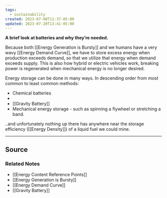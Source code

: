 ```yaml
---
tags:
  - sustainability
created: 2023-07-08T11:37-05:00
updated: 2023-07-20T13:41-05:00
---
```

**A brief look at batteries and why they’re needed.**

Because both [[Energy Generation is Bursty]] and we humans have a very wavy [[Energy Demand Curve]], we have to store excess energy when production exceeds demand, so that we utilize that energy when demand exceeds supply. This is also how hybrid or electric vehicles work, breaking power is regenerated when mechanical energy is no longer desired.

Energy storage can be done in many ways. In descending order from most common to least common methods:

- Chemical batteries
- <large drop off>
- [[Gravity Battery]]
- Mechanical energy storage - such as spinning a flywheel or stretching a band.

..and unfortunately nothing up there has anywhere near the storage efficiency ([[Energy Density]]) of a liquid fuel we could mine.

---

## Source


### Related Notes
- [[Energy Content Reference Points]] 
- [[Energy Generation is Bursty]] 
- [[Energy Demand Curve]] 
- [[Gravity Battery]]